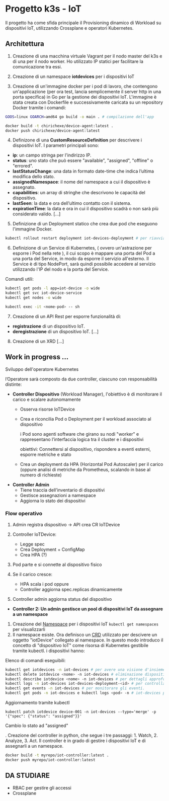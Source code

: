# Progetto k3s - IoT

Il progetto ha come sfida principale il Provisioning dinamico di Workload su dispositivi IoT, utilizzando Crossplane e operatori Kubernetes.

## Architettura
1. Creazione di una macchina virtuale Vagrant per il nodo master del k3s e di una per il nodo worker. Ho utilizzato IP statici per facilitare la comunicazione tra essi.

2. Creazione di un namespace **iotdevices** per i dispositivi IoT 

3. Creazione di un'immagine docker per i pod di lavoro, che contengono un'applicazione (per ora test, lancia semplicemente il server http in una porta specifica) in Go per la gestione dei dispositivi IoT. L'immagine è stata creata con Dockerfile e successivamente caricata su un repository Docker tramite i comandi:

```sh
GOOS=linux GOARCH=amd64 go build -o main . # compilazione dell'app

docker build -t chirichexe/device-agent:latest .
docker push chirichexe/device-agent:latest
```

4. Definizone di una **CustomResourceDefinition** per descrivere i dispositivi IoT. I parametri principali sono:

- **ip**: un campo stringa per l'indirizzo IP.
- **status**: uno stato che può essere "available", "assigned", "offline" o "errored".
- **lastStatusChange**: una data in formato date-time che indica l’ultima modifica dello stato.
- **assignedNamespace**: il nome del namespace a cui il dispositivo è assegnato.
- **capabilities**: un array di stringhe che descrivono le capacità del dispositivo.
- **lastSeen**: la data e ora dell’ultimo contatto con il sistema.
- **expirationTime**: la data e ora in cui il dispositivo scadrà o non sarà più considerato valido.
[...]

5. Definizione di un Deployment statico che crea due pod che eseguono l'immagine Docker.

```sh
kubectl rollout restart deployment iot-devices-deployment # per riavviare il deployment
```

6. Definizione di un Service di Kubernetes, ( ovvero un'astrazione per esporre i Pod nella rete ), il cui scopo è mappare una porta del Pod a una porta del Service, in modo da esporre il servizio all'esterno. Il Service è di tipo NodePort, sarà quindi possibile accedere al servizio utilizzando l'IP del nodo e la porta del Service.

Comandi utili:
```sh
kubectl get pods -l app=iot-device -o wide
kubectl get svc iot-device-service
kubectl get nodes -o wide

kubectl exec -it <nome-pod> -- sh

```

7. Creazione di un API Rest per esporre funzionalità di:
- **registrazione** di un dispositivo IoT.
- **deregistrazione** di un dispositivo IoT.
[...]

8. Creazione di un XRD [...]

## Work in progress ...

Sviluppo dell'operatore Kubernetes

l’Operatore sarà composto da due controller, ciascuno con responsabilità distinte:   
- **Controller Dispositivo** (Workload Manager), l'obiettivo è di monitorare il carico e scalare autonomamente
    - Osserva risorse IoTDevice
    - Crea e riconcilia Pod o Deployment per il workload associato al dispositivo

        i Pod sono agenti software che girano su nodi "worker" e rappresentano l’interfaccia logica tra il cluster e i dispositivi
        
        obiettivi: Connettersi al dispositivo, rispondere a eventi esterni, esporre metriche e stato
    
    - Crea un deployment da HPA (Horizontal Pod Autoscaler) per il carico (oppure analisi di metriche da Prometheus, scalando in base al numero di richieste)
- **Controller Admin**
    - Tiene traccia dell’inventario di dispositivi
    - Gestisce assegnazioni a namespace
    - Aggiorna lo stato dei dispositivi

### Flow operativo

1. Admin registra dispositivo -> API crea CR IoTDevice
2. Controller IoTDevice:

    - Legge spec
    - Crea Deployment + ConfigMap
    - Crea HPA (?)

3. Pod parte e si connette al dispositivo fisico
4. Se il carico cresce:

    - HPA scala i pod oppure
    - Controller aggiorna spec.replicas dinamicamente

5. Controller admin aggiorna status del dispositivo

<!--- **Controller 1: Deployment di Workload su dispositivi IoT**!--->
- **Controller 2: Un admin gestisce un pool di dispositivi IoT da assegnare a un namespace**

1. Creazione del [Namespace](src/namespace.yaml) per i dispositivi IoT
```kubectl get namespaces``` per visualizzarli
2. Il namespace esiste. Ora definisco un [CRD](src/iotdevices-crd.yaml) utilizzato per descivere un oggetto "iotDevice" collegato al namespace. In questo modo introduco il concetto di "dispositivo IoT" come risorsa di Kubernetes gestibile tramite kubectl. i dispositivi hanno:


Elenco di comandi eseguibili:
```sh
kubectl get iotdevices -n iot-devices # per avere una visione d'insieme.
kubectl delete iotdevice <nome> -n iot-devices # eliminazione dispositivo dal namespace
kubectl describe iotdevice <nome> -n iot-devices # per dettagli approfonditi.
kubectl logs -n iot-devices iot-devices-deployment-<id> # per controllare i log del deployment.
kubectl get events -n iot-devices # per monitorare gli eventi.
kubectl get pods -n iot-devices e kubectl logs <pod> -n # iot-devices per controllare lo stato e i log dei workload connessi.
```

Aggiornamento tramite kubectl

```kubectl patch iotdevice device-001 -n iot-devices --type='merge' -p '{"spec": {"status": "assigned"}}'```

Cambio lo stato ad "assigned"

. Creazione del controller in python, che segue i tre passaggi: 1. Watch, 2. Analyze, 3. Act. Il controller è in grado di gestire i dispositivi IoT e di assegnarli a un namespace.

```sh
docker build -t myrepo/iot-controller:latest .
docker push myrepo/iot-controller:latest
```

## DA STUDIARE
- RBAC per gestire gli accessi
- Crossplane